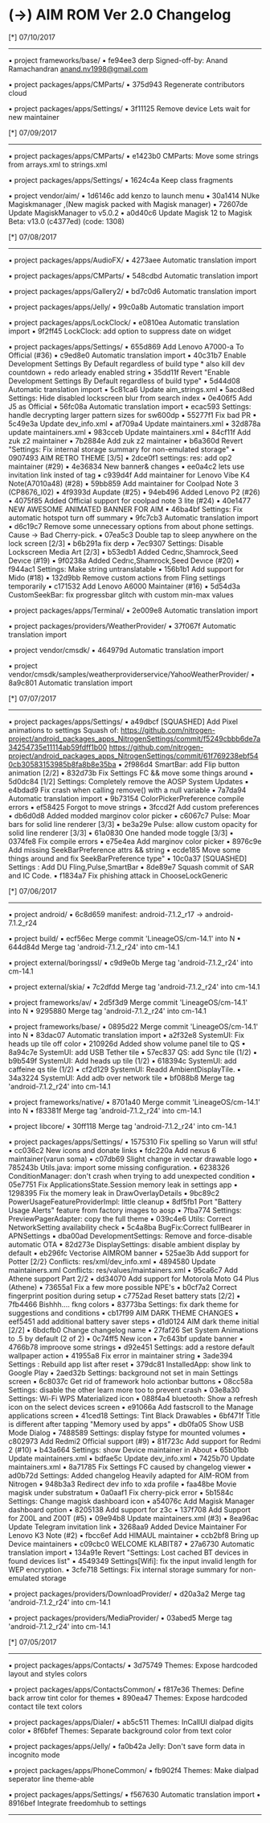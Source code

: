 
 (->) AIM ROM Ver 2.0 Changelog
 ====================================== 


 [*] 07/10/2017
  *******************    


 ▪ project frameworks/base/
 ▪ fe94ee3 derp Signed-off-by: Anand Ramachandran <anand.nv1998@gmail.com>

 ▪ project packages/apps/CMParts/
 ▪ 375d943 Regenerate contributors cloud

 ▪ project packages/apps/Settings/
 ▪ 3f11125 Remove device Lets wait for new maintainer

 [*] 07/09/2017
  *******************    


 ▪ project packages/apps/CMParts/
 ▪ e1423b0 CMParts: Move some strings from arrays.xml to strings.xml

 ▪ project packages/apps/Settings/
 ▪ 1624c4a Keep class fragments

 ▪ project vendor/aim/
 ▪ 1d6146c add kenzo to launch menu
 ▪ 30a1414 NUke Magiskmanager ,(New magisk packed with Magisk manager)
 ▪ 72607de Update MagiskManager to v5.0.2
 ▪ a0d40c6 Update Magisk 12 to Magisk Beta: v13.0 (c4377ed) (code: 1308)

 [*] 07/08/2017
  *******************    


 ▪ project packages/apps/AudioFX/
 ▪ 4273aee Automatic translation import

 ▪ project packages/apps/CMParts/
 ▪ 548cdbd Automatic translation import

 ▪ project packages/apps/Gallery2/
 ▪ bd7c0d6 Automatic translation import

 ▪ project packages/apps/Jelly/
 ▪ 99c0a8b Automatic translation import

 ▪ project packages/apps/LockClock/
 ▪ e0810ea Automatic translation import
 ▪ 9f2ff45 LockClock: add option to suppress date on widget

 ▪ project packages/apps/Settings/
 ▪ 655d869 Add Lenovo A7000-a To Official  (#36)
 ▪ c9ed8e0 Automatic translation import
 ▪ 40c31b7 Enable Development Settings By Default regardless of build type * also kill dev countdown + redo arleady enabled string
 ▪ 35dd11f Revert "Enable Development Settings By Default regardless of build type"
 ▪ 5d44d08 Automatic translation import
 ▪ 5c81ca6 Update aim_strings.xml
 ▪ 5acd8ed Settings: Hide disabled lockscreen blur from search index
 ▪ 0e406f5 Add J5 as Official
 ▪ 56fc08a Automatic translation import
 ▪ ecac593 Settings: handle decrypting larger pattern sizes for sw600dp
 ▪ 55277f1 Fix bad PR
 ▪ 5c49e3a Update dev_info.xml
 ▪ af709a4 Update maintainers.xml
 ▪ 32d878a update maintainers.xml
 ▪ 983cceb Update maintainers.xml
 ▪ 84cf11f Add zuk z2 maintainer
 ▪ 7b2884e Add zuk z2 maintainer
 ▪ b6a360d Revert "Settings: Fix internal storage summary for non-emulated storage"
 ▪ 0907493 AIM RETRO THEME [3/5]
 ▪ 2dce0f1 settings: res: add op2 maintainer (#29)
 ▪ 4e36834 New banner& changes
 ▪ ee0a4c2 lets use invitation link insted of tag
 ▪ c939d4f Add maintainer for Lenovo Vibe K4 Note(A7010a48) (#28)
 ▪ 59bb859 Add maintainer for Coolpad Note 3 (CP8676_I02)
 ▪ 4f9393d Aupdate (#25)
 ▪ 94eb496 Added Lenovo P2 (#26)
 ▪ 4075f85 Added Official support for coolpad note 3 lite  (#24)
 ▪ 40e1477 NEW AWESOME ANIMATED BANNER FOR AIM
 ▪ 46ba4bf Settings: Fix automatic hotspot turn off summary
 ▪ 9fc7cb3 Automatic translation import
 ▪ d6c19c7 Remove some unnecessary options from about phone settings. Cause -> Bad Cherry-pick.
 ▪ 07ea5c3 Double tap to sleep anywhere on the lock screen [2/3]
 ▪ b6b291a fix derp
 ▪ 7ec9307 Settings: Disable Lockscreen Media Art [2/3]
 ▪ b53edb1 Added Cedrıc,Shamrock,Seed Devıce (#19)
 ▪ 9f0238a Added Cedrıc,Shamrock,Seed Devıce (#20)
 ▪ f944ac1 Settings: Make string untranslatable
 ▪ 156b1b1 Add support for Mido (#18)
 ▪ 132d9bb Remove custom actions from Fling settings temporarily
 ▪ c171532 Add Lenovo A6000 Maintainer (#16)
 ▪ 5d54d3a CustomSeekBar: fix progressbar glitch with custom min-max values

 ▪ project packages/apps/Terminal/
 ▪ 2e009e8 Automatic translation import

 ▪ project packages/providers/WeatherProvider/
 ▪ 37f067f Automatic translation import

 ▪ project vendor/cmsdk/
 ▪ 464979d Automatic translation import

 ▪ project vendor/cmsdk/samples/weatherproviderservice/YahooWeatherProvider/
 ▪ 8a9c801 Automatic translation import

 [*] 07/07/2017
  *******************    


 ▪ project packages/apps/Settings/
 ▪ a49dbcf [SQUASHED] Add Pixel animations to settings Squash of: https://github.com/nitrogen-project/android_packages_apps_NitrogenSettings/commit/f5249cbbb6de7a34254735e11114ab59fdff1b00 https://github.com/nitrogen-project/android_packages_apps_NitrogenSettings/commit/61f769238ebf540cb30583153985b8fa8b8e35ba
 ▪ 2f986d4 SmartBar: add Flip button animation [2/2]
 ▪ 832d73b Fix Settings FC && move some things around
 ▪ 5d0dc84 [1/2] Settings: Completely remove the AOSP System Updates
 ▪ e4bdad9 Fix crash when calling remove() with a null variable
 ▪ 7a7da94 Automatic translation import
 ▪ 9b73154 ColorPickerPreference compile errors
 ▪ ef58425 Forgot to move strings
 ▪ 3fccd2f Add custom preferences
 ▪ db6d0d8 Added modded marginov color picker
 ▪ c6067c7 Pulse: Moar bars for solid line renderer [3/3]
 ▪ be3a29e Pulse: allow custom opacity for solid line renderer [3/3]
 ▪ 61a0830 One handed mode toggle [3/3]
 ▪ 0374fe8 Fix compile errors
 ▪ e75e4ea Add marginov color picker
 ▪ 8976c9e Add missing SeekBarPreference attrs && string
 ▪ ecde185 Move some things around and fix SeekBarPreference type"
 ▪ 10c0a37 [SQUASHED] Settings : Add DU Fling,Pulse,SmartBar
 ▪ 8de89e7 Squash commit of SAR and IC Code.
 ▪ f1834a7 Fix phishing attack in ChooseLockGeneric

 [*] 07/06/2017
  *******************    


 ▪ project android/
 ▪ 6c8d659 manifest: android-7.1.2_r17 -> android-7.1.2_r24

 ▪ project build/
 ▪ ecf56ec Merge commit 'LineageOS/cm-14.1' into N
 ▪ 644d84d Merge tag 'android-7.1.2_r24' into cm-14.1

 ▪ project external/boringssl/
 ▪ c9d9e0b Merge tag 'android-7.1.2_r24' into cm-14.1

 ▪ project external/skia/
 ▪ 7c2dfdd Merge tag 'android-7.1.2_r24' into cm-14.1

 ▪ project frameworks/av/
 ▪ 2d5f3d9 Merge commit 'LineageOS/cm-14.1' into N
 ▪ 9295880 Merge tag 'android-7.1.2_r24' into cm-14.1

 ▪ project frameworks/base/
 ▪ 0895d22 Merge commit 'LineageOS/cm-14.1' into N
 ▪ 83dac07 Automatic translation import
 ▪ a2f32e8 SystemUI: Fix heads up tile off color
 ▪ 210926d Added show volume panel tile to QS
 ▪ 8a94c7e SystemUI: add USB Tether tile
 ▪ 57ec837 QS: add Sync tile (1/2)
 ▪ b9b549f SystemUI: Add heads up tile (1/2)
 ▪ 618394c SystemUI: add caffeine qs tile (1/2)
 ▪ cf2d129 SystemUI: Readd AmbientDisplayTile.
 ▪ 34a3224 SystemUI: Add adb over network tile
 ▪ bf088b8 Merge tag 'android-7.1.2_r24' into cm-14.1

 ▪ project frameworks/native/
 ▪ 8701a40 Merge commit 'LineageOS/cm-14.1' into N
 ▪ f83381f Merge tag 'android-7.1.2_r24' into cm-14.1

 ▪ project libcore/
 ▪ 30ff118 Merge tag 'android-7.1.2_r24' into cm-14.1

 ▪ project packages/apps/Settings/
 ▪ 1575310 Fix spelling so Varun will stfu!
 ▪ cc036c2 New icons and donate links
 ▪ fdc220a Add nexus 6 maintainer(varun soma)
 ▪ c07db69 Slight change in vectar drawable logo
 ▪ 785243b Utils.java: import some missing configuration.
 ▪ 6238326 ConditionManager: don't crash when trying to add unexpected condition
 ▪ 05e7751 Fix ApplicationsState.Session memory leak in settings app
 ▪ 1298395 Fix the momery leak in DrawOverlayDetails
 ▪ 9bc89c2 PowerUsageFeatureProviderImpl: little cleanup
 ▪ 8df5fb1 Port "Battery Usage Alerts" feature from factory images to aosp
 ▪ 7fba774 Settings: PreviewPagerAdapter: copy the full theme
 ▪ 039c4e6 Utils: Correct NetworkSetting availability check
 ▪ 5c4a8ba BugFix:Correct fullBearer in APNSettings
 ▪ dba00ad DevelopmentSettings: Remove and force-disable automatic OTA
 ▪ 82d273e DisplaySettings: disable ambient display by default
 ▪ eb296fc Vectorise AIMROM banner
 ▪ 525ae3b Add support for Potter [2/2} Conflicts: 	res/xml/dev_info.xml
 ▪ 4894580 Update maintainers.xml Conflicts: 	res/values/maintainers.xml
 ▪ 95ca6c7 Add Athene support Part 2/2
 ▪ dd34070 Add support for Motorola Moto G4 Plus  (Athene)
 ▪ 73655a1 Fix a few more possible NPE's
 ▪ b0cf7a2 Correct fingerprint position during setup
 ▪ c7752ad Reset battery stats [2/2]
 ▪ 7fb4466 Bishhh.... fkng colors
 ▪ 83773ba Settings: fix dark theme for suggestions and conditions
 ▪ cb17f99 AIM DARK THEME CHANGES
 ▪ eef5451 add additional battery saver steps
 ▪ d1d0124 AIM dark theme initial [2/2]
 ▪ 6bdcfb0 Change changelog name
 ▪ 27faf26 Set System Animations to .5 by default (2 of 2)
 ▪ 0c74ff5 New icon
 ▪ 7c643bf update banner
 ▪ 4766b78 improove some strings
 ▪ d92e451 Settings: add a restore default wallpaper action
 ▪ 41955a8 Fix error in maintainer string
 ▪ 3ade394 Settings : Rebuild app list after reset
 ▪ 379dc81 InstalledApp: show link to Google Play
 ▪ 2aed32b Settings: background not set in main Settings screen
 ▪ 6c8037c Get rid of framework holo actionbar buttons
 ▪ 08cc58a Settings: disable the other learn more too to prevent crash
 ▪ 03e8a30 Settings: Wi-Fi WPS Materialized icon
 ▪ 088f4a4 bluetooth: Show a refresh icon on the select devices screen
 ▪ e91066a Add fastscroll to the Manage applications screen
 ▪ 41ced18 Settings: Tint Black Drawables
 ▪ 6bf471f Title is different after tapping "Memory used by apps"
 ▪ db0fa05 Show USB Mode Dialog
 ▪ 7488589 Settings: display fstype for mounted volumes
 ▪ c802973 Add Redmi2 Official support (#9)
 ▪ 81f723c Add support for Redmi 2 (#10)
 ▪ b43a664 Settings: show Device maintainer in About
 ▪ 65b01bb Update maintainers.xml
 ▪ bdfae5c Update dev_info.xml
 ▪ 7425b70 Update maintainers.xml
 ▪ 8a71785 Fix Settings FC caused by changelog viewer
 ▪ ad0b72d Settings: Added changelog Heavily adapted for AIM-ROM from Nitrogen
 ▪ 948b3a3 Redirect dev info to xda profile
 ▪ faa48be Movie magisk under substratum
 ▪ 0a0aaf1 Fix cherry-pick error
 ▪ 5b1584c Settings: Change magisk dashboard icon
 ▪ a54076c Add Magisk Manager dashboard option
 ▪ 8205138 Add support for z3c
 ▪ 137f708 Add Support for Z00L and Z00T (#5)
 ▪ 09e94b8 Update maintainers.xml (#3)
 ▪ 8ea96ac Update Telegram invitation link
 ▪ 3268aa9 Added Device Maintainer For Lenovo K3 Note (#2)
 ▪ fbcc6ef Add HIMAUL maintainer
 ▪ ccb2bf8 Bring up Device maintainers
 ▪ c09cbc0 WELCOME KLABIT87
 ▪ 27a6730 Automatic translation import
 ▪ 134a91e Revert "Settings: Lost cached BT devices in found devices list"
 ▪ 4549349 Settings[Wifi]: fix the input invalid length for WEP encryption.
 ▪ 3cfe718 Settings: Fix internal storage summary for non-emulated storage

 ▪ project packages/providers/DownloadProvider/
 ▪ d20a3a2 Merge tag 'android-7.1.2_r24' into cm-14.1

 ▪ project packages/providers/MediaProvider/
 ▪ 03abed5 Merge tag 'android-7.1.2_r24' into cm-14.1

 [*] 07/05/2017
  *******************    


 ▪ project packages/apps/Contacts/
 ▪ 3d75749 Themes: Expose hardcoded layout and styles colors

 ▪ project packages/apps/ContactsCommon/
 ▪ f817e36 Themes: Define back arrow tint color for themes
 ▪ 890ea47 Themes: Expose hardcoded contact tile text colors

 ▪ project packages/apps/Dialer/
 ▪ ab5c511 Themes: InCallUI dialpad digits color
 ▪ 8f6bfef Themes: Separate background color from text color

 ▪ project packages/apps/Jelly/
 ▪ fa0b42a Jelly: Don't save form data in incognito mode

 ▪ project packages/apps/PhoneCommon/
 ▪ fb902f4 Themes: Make dialpad seperator line theme-able

 ▪ project packages/apps/Settings/
 ▪ f567630 Automatic translation import
 ▪ 8916bef Integrate freedomhub to settings

---------------------------------------------------------

